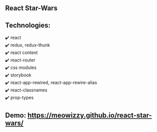 ## React Star-Wars

## Technologies:
✔️ react  
✔️ redux, redux-thunk  
✔️ react context  
✔️ react-router  
✔️ css modules  
✔️ storybook  
✔️ react-app-rewired, react-app-rewire-alias  
✔️ react-classnames  
✔️ prop-types  

## Demo: https://meowizzy.github.io/react-star-wars/
